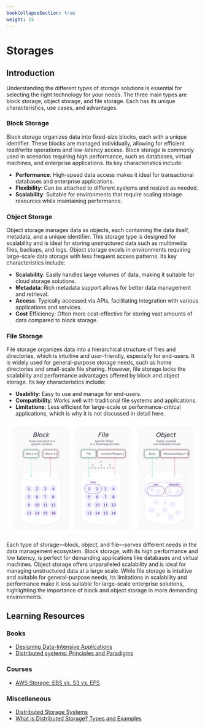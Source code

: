 ```yaml
---
bookCollapseSection: true
weight: 15
---
```


# Storages

## Introduction

Understanding the different types of storage solutions is essential for selecting the right technology for your needs. The three main types are block storage, object storage, and file storage. Each has its unique characteristics, use cases, and advantages.

### Block Storage

Block storage organizes data into fixed-size blocks, each with a unique identifier. These blocks are managed individually, allowing for efficient read/write operations and low-latency access. Block storage is commonly used in scenarios requiring high performance, such as databases, virtual machines, and enterprise applications. Its key characteristics include:

- **Performance**: High-speed data access makes it ideal for transactional databases and enterprise applications.
- **Flexibility**: Can be attached to different systems and resized as needed.
- **Scalability**: Suitable for environments that require scaling storage resources while maintaining performance.


### Object Storage

Object storage manages data as objects, each containing the data itself, metadata, and a unique identifier. This storage type is designed for scalability and is ideal for storing unstructured data such as multimedia files, backups, and logs. Object storage excels in environments requiring large-scale data storage with less frequent access patterns. Its key characteristics include:

- **Scalability**: Easily handles large volumes of data, making it suitable for cloud storage solutions.
- **Metadata**: Rich metadata support allows for better data management and retrieval.
- **Access**: Typically accessed via APIs, facilitating integration with various applications and services.
- **Cost** Efficiency: Often more cost-effective for storing vast amounts of data compared to block storage.


### File Storage

File storage organizes data into a hierarchical structure of files and directories, which is intuitive and user-friendly, especially for end-users. It is widely used for general-purpose storage needs, such as home directories and small-scale file sharing. However, file storage lacks the scalability and performance advantages offered by block and object storage. Its key characteristics include:

- **Usability**: Easy to use and manage for end-users.
- **Compatibility**: Works well with traditional file systems and applications.
- **Limitations**: Less efficient for large-scale or performance-critical applications, which is why it is not discussed in detail here.

![Storages](storage.jpg)

Each type of storage—block, object, and file—serves different needs in the data management ecosystem. Block storage, with its high performance and low latency, is perfect for demanding applications like databases and virtual machines. Object storage offers unparalleled scalability and is ideal for managing unstructured data at a large scale. While file storage is intuitive and suitable for general-purpose needs, its limitations in scalability and performance make it less suitable for large-scale enterprise solutions, highlighting the importance of block and object storage in more demanding environments.


## Learning Resources

### Books
- [Designing Data-Intensive Applications](https://www.oreilly.com/library/view/designing-data-intensive-applications/9781491903063/)
- [Distributed systems: Principles and Paradigms](https://vowi.fsinf.at/images/b/bc/TU_Wien-Verteilte_Systeme_VO_%28G%C3%B6schka%29_-_Tannenbaum-distributed_systems_principles_and_paradigms_2nd_edition.pdf)
  
### Courses
- [AWS Storage: EBS vs. S3 vs. EFS](https://www.youtube.com/watch?v=_CN7KqC3y3s)

### Miscellaneous
- [Distributed Storage Systems](https://www.geeksforgeeks.org/distributed-storage-systems/)
- [What is Distributed Storage? Types and Examples](https://hostkey.com/blog/53-what-is-distributed-storage/)